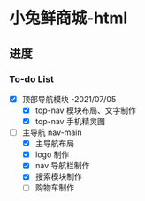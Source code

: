 # 小兔鲜商城-html

## 进度

### To-do List

- [x] 顶部导航模块 -2021/07/05
  - [x] top-nav 模块布局、文字制作
  - [x] top-nav 手机精灵图
- [ ] 主导航 nav-main
  - [x] 主导航布局
  - [x] logo 制作
  - [x] nav 导航栏制作
  - [x] 搜索模块制作
  - [ ] 购物车制作
